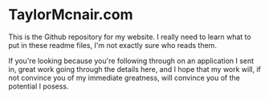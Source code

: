 # TaylorMcnair.com
This is the Github repository for my website. I really need to learn what to put in these readme files, I'm not exactly sure who reads them. 

If you're looking because you're following through on an application I sent in, great work going through the details here, and I hope that my work will, if not convince you of my immediate greatness, will convince you of the potential I posess. 
